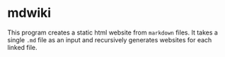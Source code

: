 # mdwiki

This program creates a static html website from `markdown` files. It takes a
single `.md` file as an input and recursively generates websites for each
linked file.
